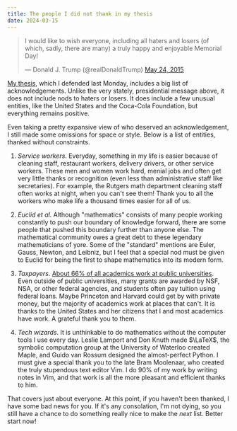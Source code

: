 ```yaml
---
title: The people I did not thank in my thesis
date: 2024-03-15
---
```


<blockquote class="twitter-tweet"><p lang="en" dir="ltr">I would like to wish everyone, including all haters and losers (of which, sadly, there are many) a truly happy and enjoyable Memorial Day!</p>&mdash; Donald J. Trump (@realDonaldTrump) <a href="https://twitter.com/realDonaldTrump/status/602571404861636608?ref_src=twsrc%5Etfw">May 24, 2015</a></blockquote> <script async src="https://platform.twitter.com/widgets.js" charset="utf-8"></script>

[My thesis](/files/thesis.pdf), which I defended last Monday, includes a big
list of acknowledgements. Unlike the very stately, presidential message above,
it does not include nods to haters or losers. It does include a few unusual
entities, like the United States and the Coca-Cola Foundation, but everything
remains positive.

Even taking a pretty expansive view of who deserved an acknowledgement, I still
made some omissions for space or style. Below is a list of entities, thanked
without constraints.

1. *Service workers*. Everyday, something in my life is easier because of
   cleaning staff, restaurant workers, delivery drivers, or other service
   workers. These men and women work hard, menial jobs and often get very
   little thanks or recognition (even less than administrative staff like
   secretaries). For example, the Rutgers math department cleaning staff often
   works at night, when you can't see them! Thank you to all the workers who
   make life a thousand times easier for all of us.

2. *Euclid et al.* Although "mathematics" consists of many people working
   constantly to push our boundary of knowledge forward, there are some people
   that pushed this boundary further than anyone else. The mathematical
   community owes a great debt to these legendary mathematicians of yore. Some
   of the "standard" mentions are Euler, Gauss, Newton, and Leibniz, but I feel
   that a special nod must be given to Euclid for being the first to shape
   mathematics into its modern form.

3. *Taxpayers*. [About 66% of all academics work at public universities](https://nces.ed.gov/programs/coe/indicator/csc/postsecondary-faculty). Even
   outside of public universities, many grants are awarded by NSF, NSA, or
   other federal agencies, and students often pay tuition using federal loans.
   Maybe Princeton and Harvard could get by with private money, but the
   majority of academics work at places that can't. It is thanks to the United
   States and her citizens that I and most academics have work. A grateful
   thank you to them.

4. *Tech wizards*. It is unthinkable to do mathematics without the computer
   tools I use every day. Leslie Lamport and Don Knuth made $\LaTeX$, the
   symbolic computation group at the University of Waterloo created Maple, and
   Guido van Rossum designed the almost-perfect Python. I must give a special
   thank you to the late Bram Moolenaar, who created the truly stupendous text
   editor Vim. I do 90% of my work by writing notes in Vim, and that work is
   all the more pleasant and efficient thanks to him.

That covers just about everyone. At this point, if you haven't been thanked,
I have some bad news for you. If it's any consolation, I'm not dying, so you
still have a chance to do something really nice to make the *next* list. Better
start now!
